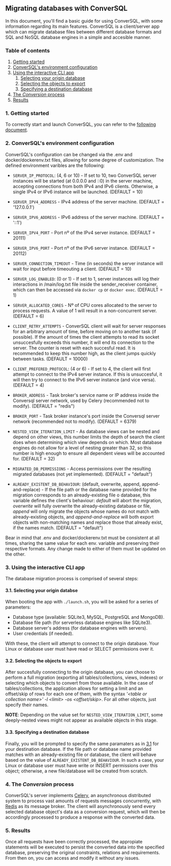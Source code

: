 ## Migrating databases with ConverSQL
In this document, you'll find a basic guide for using ConverSQL, with some information regarding its main features. ConverSQL is a client/server app which can migrate database files between different database formats and SQL and NoSQL database engines in a simple and accesible manner.

### Table of contents

1. [Getting started](#1-getting-started)
2. [ConverSQL's environment configuration](#2-conversqls-environment-configuration)
3. [Using the interactive CLI app](#3-using-the-interactive-cli-app)
    1. [Selecting your origin database](#31-selecting-your-origin-databse)
    2. [Selecting the objects to export](#32-selecting-the-objects-to-export)
    3. [Specifying a destination database](#33-specifying-a-destination-database)
4. [The *Conversion* process](#4-the-conversion-process)
5. [Results](#5-results)

### 1. Getting started
To correctly start and launch ConverSQL, you can refer to the [following document](https://github.com/Bruno-Orbelli/computacion_II/blob/master/final/install).

### 2. ConverSQL's environment configuration
ConverSQL's configuration can be changed via the .env and docker/dockerenv.txt files, allowing for some degree of customization. The defined environment varibles are the following:

- `SERVER_IP_PROTOCOL`: (4, 6 or 10) \- If set to 10, two ConverSQL server instances will be started (at 0.0.0.0 and ::0) in the server machine, accepting connections from both IPv4 and IPv6 clients. Otherwise, a single IPv4 or IPv6 instance will be launched. (DEFAULT = 10)
- `SERVER_IPV4_ADDRESS` \- IPv4 address of the server machine. (DEFAULT = '127.0.0.1')
- `SERVER_IPV6_ADDRESS` \- IPv6 address of the server machine. (DEFAULT = '::1')
- `SERVER_IPV4_PORT` \- Port nº of the IPv4 server instance. (DEFAULT = 20111)
- `SERVER_IPV6_PORT` \- Port nº of the IPv6 server instance. (DEFAULT = 20112)
- `SERVER_CONNECTION_TIMEOUT` \- Time (in seconds) the server instance will wait for input before timeouting a client. (DEFAULT = 10)
- `SERVER_LOG_ENABLED`: (0 or 1) \- If set to 1, server instances will log their interactions in /main/log.txt file inside the sender_receiver container, which can then be accessed via `docker cp` or `docker exec`. (DEFAULT = 1)
- `SERVER_ALLOCATED_CORES` \- Nº of CPU cores allocated to the server to process requests. A value of 1 will result in a non-concurrent server. (DEFAULT = 6)

- `CLIENT_RETRY_ATTEMPTS` \- ConverSQL client will wait for server responses for an arbitrary amount of time, before moving on to another task (if possible). If the amount of times the client attempts to read its socket unsuccesfully exceeds this number, it will end its connection to the server. The counter is reset with each succesful read. It is recommended to keep this number high, as the client jumps quickly between tasks. (DEFAULT = 10000)
- `CLIENT_PREFERED_PROTOCOL`: (4 or 6) \- If set to 4, the client will first attempt to connect to the IPv4 server instance. If this is unsuccesful, it will then try to connect to the IPv6 server instance (and vice versa). (DEFAULT = 4)

- `BROKER_ADDRESS` \- Task broker's service name or IP address inside the Conversql server network, used by Celery (recommended not to modify). (DEFAULT = "redis")
- `BROKER_PORT` \- Task broker instance's port inside the Conversql server network (recommended not to modify). (DEFAULT = 6379)

- `NESTED_VIEW_ITERATION_LIMIT` \- As database views can be nested and depend on other views, this number limits the depth of search the client does when determining which view depends on which. Most database engines do not allow for a level of nesting greater than 32, so this number is high enough to ensure all dependent views will be accounted for. (DEFAULT = 32)
- `MIGRATED_DB_PERMISSIONS` \- Access permissions over the resulting migrated databases (not yet implemented). (DEFAULT = "default")
- `ALREADY_EXISTENT_DB_BEHAVIOUR`: (default, overwrite, append, append-and-replace) \- If the file path or the database name provided for the migration corresponds to an already-existing file o database, this variable defines the client's behaviour: *default* will abort the migration, *overwrite* will fully overwrite the already-existing database or file, *append* will only migrate the objects whose names do not match with already-existing objects, and *append-and-replace* will both export objects with non-matching names and replace those that already exist, if the names match. (DEFAULT = "default")

Bear in mind that .env and docker/dockerenv.txt must be consistent at all times, sharing the same value for each env. variable and preserving their respective formats.
Any change made to either of them must be updated on the other.

### 3. Using the interactive CLI app
The database migration process is comprised of several steps:

#### 3.1. Selecting your origin databse
When booting the app with `./launch.sh`, you will be asked for a series of parameters:
- Database type (available: SQLite3, MySQL, PostgreSQL and MongoDB).
- Database file path (for serverless database engines like SQLite3).
- Database server's address (for database engines with servers).
- User credentials (if needed).

With these, the client will attempt to connect to the origin database. Your Linux or database user must have read or SELECT permissions over it.

#### 3.2. Selecting the objects to export
After succesfully connecting to the origin database, you can choose to perform a full migration (exporting all tables/collections, views, indexes) or selecting which objects to convert from those available. In the case of tables/collections, the application allows for setting a limit and an offset/skip of rows for each one of them, with the syntax *'\<table or collection name\>' -l \<limit\> -os \<offset/skip\>*. For all other objects, just specify their names.

**NOTE**: Depending on the value set for `NESTED_VIEW_ITERATION_LIMIT`, some deeply-nested views might not appear as available objects in this stage.

#### 3.3. Specifying a destination database
Finally, you will be prompted to specify the same paramaters as in [3.1](#31-selecting-your-origin-databse) for your destination database. If the file path or database name provided matches with an already-existing file or database, the client will behave based on the value of `ALREADY_EXISTENT_DB_BEHAVIOUR`. In such a case, your Linux or  database user must have write or INSERT permissions over this object; otherwise, a new file/database will be created from scratch.

### 4. The *Conversion* process
ConverSQL's server implements [Celery](https://docs.celeryq.dev/en/stable/), an asynchronous distributed system to process vast amounts of requests messages concurrently, with [Redis](https://redis.io/) as its message broker. The client will asynchronously send every selected database object's data as a conversion request, which will then be accordingly processed to produce a response with the converted data.

### 5. Results
Once all requests have been correctly processed, the appropiate statements will be executed to persist the converted data into the specified database, preserving the original constraints, relations and requirements. From then on, you can access and modify it without any issues.